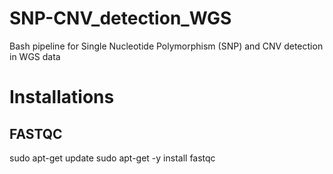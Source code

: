 # SNP-CNV_detection_WGS
Bash pipeline for Single Nucleotide Polymorphism (SNP) and CNV detection in WGS data

# Installations

## FASTQC
sudo apt-get update
sudo apt-get -y install fastqc
  
 
   
